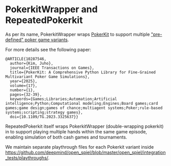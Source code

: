 # PokerkitWrapper and RepeatedPokerkit

As per its name, PokerkitWrapper wraps [PokerKit](https://github.com/uoftcprg/pokerkit)
to support multiple ["pre-defined" poker game variants](https://pokerkit.readthedocs.io/en/stable/simulation.html#pre-defined-games).

For more details see the following paper:

```
@ARTICLE{10287546,
  author={Kim, Juho},
  journal={IEEE Transactions on Games},
  title={PokerKit: A Comprehensive Python Library for Fine-Grained Multivariant Poker Game Simulations},
  year={2025},
  volume={17},
  number={1},
  pages={32-39},
  keywords={Games;Libraries;Automation;Artificial intelligence;Python;Computational modeling;Engines;Board games;card games;game design;games of chance;multiagent systems;Poker;rule-based systems;scripting;strategy games},
  doi={10.1109/TG.2023.3325637}}
```

RepeatedPokerkit itself wraps PokerkitWrapper (double-wrapping pokerkit) in
to support playing multiple hands within the same game episode, enabling
simulation of both cash games and tournaments.

We maintain separate playthrough files for each Pokerkit variant inside
https://github.com/deepmind/open_spiel/blob/master/open_spiel/integration_tests/playthroughs/.

